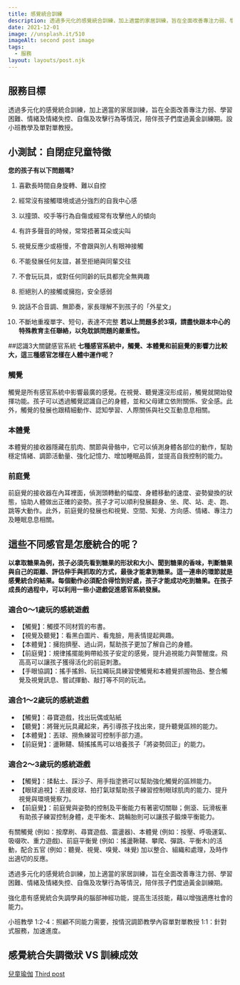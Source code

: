 ```yaml
---
title: 感覺統合訓練
description: 透過多元化的感覺統合訓練，加上適當的家居訓練，旨在全面改善專注力弱、學習困難、情緒及情緒失控、自傷及攻擊行為等情況，陪伴孩子們度過黃金訓練期。設小班教學及單對單教授。
date: 2021-12-01
image: //unsplash.it/510
imageAlt: second post image
tags:
  - 服務
layout: layouts/post.njk
---
```

## 服務目標
透過多元化的感覺統合訓練，加上適當的家居訓練，旨在全面改善專注力弱、學習困難、情緒及情緒失控、自傷及攻擊行為等情況，陪伴孩子們度過黃金訓練期。設小班教學及單對單教授。

## 小測試：自閉症兒童特徵
**您的孩子有以下問題嗎?**
1. 喜歡長時間自身旋轉、難以自控

2. 經常沒有接觸環境或過分強烈的自我中心感

3. 以撞頭、咬手等行為自傷或經常有攻擊他人的傾向

4. 有許多聲音的時候，常常捂著耳朵或尖叫

5. 視覺反應少或極慢，不會跟與別人有眼神接觸

6. 不能發展任何友誼，甚至拒絕與同輩交往

7. 不會玩玩具，或對任何同齡的玩具都完全無興趣

8. 拒絕別人的接觸或擁抱，安全感弱

9. 說話不合音調、無節奏，家長理解不到孩子的「外星文」

10. 不斷地重複單字、短句，表達不完整
**若以上問題多於3項，請盡快跟本中心的特殊教育主任聯絡，以免耽誤問題的嚴重性。**

##認識3大關鍵感官系統
**七種感官系統中，觸覺、本體覺和前庭覺的影響力比較大，這三種感官怎樣在人體中運作呢？**

### 觸覺
觸覺是所有感官系統中影響最廣的感覺。在視覺、聽覺還沒形成前，觸覺就開始發揮功能。孩子可以透過觸覺認識自己的身體，並和父母建立依附關係、安全感。此外，觸覺的發展也跟精細動作、認知學習、人際關係與社交互動息息相關。

### 本體覺
本體覺的接收器隱藏在肌肉、關節與骨骼中，它可以偵測身體各部位的動作，幫助穩定情緒、調節活動量、強化記憶力、增加睡眠品質，並提高自我控制的能力。

### 前庭覺
前庭覺的接收器在內耳裡面，偵測頭轉動的幅度、身體移動的速度、姿勢變換的狀態，協助人體做出正確的姿勢。孩子才可以順利發展翻身、坐、爬、站、走、跑、跳等大動作。此外，前庭覺的發展也和視覺、空間、知覺、方向感、情緒、專注力及睡眠息息相關。

## 這些不同感官是怎麼統合的呢？
**以拿取糖果為例，孩子必須先看到糖果的形狀和大小、聞到糖果的香味，判斷糖果與自己的距離、評估伸手與抓取的方式，最後才能拿到糖果。這一連串的環節就是感覺統合的結果。每個動作必須配合得恰到好處，孩子才能成功吃到糖果。在孩子成長的過程中，可以利用一些小遊戲促進感官系統發展。**

### 適合0～1歲玩的感統遊戲
- 【觸覺】：觸摸不同材質的布書。
- 【視覺及聽覺】：看黑白圖片、看鬼臉，用表情提起興趣。
- 【本體覺】：擁抱擠壓、過山洞，幫助孩子更加了解自己的身體。
- 【前庭覺】：規律搖擺能夠帶給孩子安定的感覺，提升追視能力與警醒度。飛高高可以讓孩子獲得活化的前庭刺激。
- 【手眼協調】：搖手搖鈴、玩拉繩玩具練習使觸覺和本體覺抓握物品、整合觸覺及視覺訊息、嘗試揮動、敲打等不同的玩法。

### 適合1～2歲玩的感統遊戲
- 【觸覺】：尋寶遊戲，找出玩偶或貼紙
- 【聽覺】：將聲光玩具藏起來，再引導孩子找出來，提升聽覺區辨的能力。
- 【本體覺】：丟球、撈魚練習可控制手部力道。
- 【前庭覺】：盪鞦韆、騎搖搖馬可以培養孩子「將姿勢回正」的能力。

### 適合2～3歲玩的感統遊戲
- 【觸覺】：揉黏土、踩沙子、用手指塗鴉可以幫助強化觸覺的區辨能力。
- 【眼球追視】：丟接皮球、拍打氣球幫助孩子練習控制眼球肌肉的能力、提升視覺與環境覺察力。
- 【前庭覺】：前庭覺與姿勢的控制及平衡能力有著密切關聯；側滾、玩滑板車有助孩子練習控制身體，走平衡木、跳輪胎則可以讓孩子鍛煉平衡能力。

有關觸覺 (例如：按摩刷、尋寶遊戲、震盪器)、本體覺 (例如：按壓、呼吸運氣、吸啜吹、重力遊戲)、前庭平衡覺 (例如：搖盪鞦韆、攀爬、彈跳、平衡木)的活動，配合五官 (例如：聽覺、視覺、嗅覺、味覺) 加以整合、組織和處理，及時作出適切的反應。

透過多元化的感覺統合訓練，加上適當的家居訓練，旨在全面改善專注力弱、學習困難、情緒及情緒失控、自傷及攻擊行為等情況，陪伴孩子們度過黃金訓練期。

強化患有感覺統合失調學員的腦部神經功能，提高生活技能，藉以增強適應社會的能力。

小班教學 1:2-4：照顧不同能力需要，按情況調節教學內容單對單教授 1:1：針對式服務，加速進度。

## 感覺統合失調徵狀 VS 訓練成效


<a href="{{ '/posts/兒童瑜伽/' | url }}">兒童瑜伽</a>
<a href="{{ '/posts/thirdpost/' | url }}">Third post</a>
